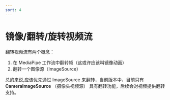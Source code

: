 ```yaml
---
sort: 4
---
```


# 镜像/翻转/旋转视频流

翻转视频流有两个概念：

1. 在 MediaPipe 工作流中翻转帧（这或许应该叫镜像动画）
2. 翻转一个图像源（ImageSource）

总的来说,应该优先通过 ImageSource 来翻转，当前版本中，目前只有 **CameraImageSource** （摄像头视频源） 具有翻转功能，后续会对视频提供翻转支持。


